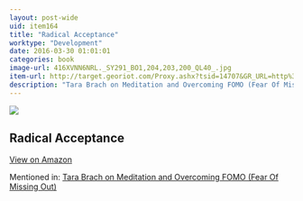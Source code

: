 ```yaml
---
layout: post-wide
uid: item164
title: "Radical Acceptance"
worktype: "Development"
date: 2016-03-30 01:01:01
categories: book
image-url: 416XVNN6NRL._SY291_BO1,204,203,200_QL40_.jpg
item-url: http://target.georiot.com/Proxy.ashx?tsid=14707&GR_URL=http%3A%2F%2Fwww.amazon.com%2FRadical-Acceptance-Embracing-Heart-Buddha%2Fdp%2F0553380990%2F
description: "Tara Brach on Meditation and Overcoming FOMO (Fear Of Missing Out)"
---
```

<a href="http://target.georiot.com/Proxy.ashx?tsid=14707&GR_URL=http%3A%2F%2Fwww.amazon.com%2FRadical-Acceptance-Embracing-Heart-Buddha%2Fdp%2F0553380990%2F" target="blank"><img src="../../../../img/thumbs/416XVNN6NRL._SY291_BO1,204,203,200_QL40_.jpg" class="prod-img"></a>
<h2>Radical Acceptance</h2>
<p><a class="btn btn-primary" href="http://target.georiot.com/Proxy.ashx?tsid=14707&GR_URL=http%3A%2F%2Fwww.amazon.com%2FRadical-Acceptance-Embracing-Heart-Buddha%2Fdp%2F0553380990%2F" target="blank">View on Amazon</a><p>
<p>Mentioned in: <a href="http://fourhourworkweek.com/2015/07/31/tara-brach/" target="blank">Tara Brach on Meditation and Overcoming FOMO (Fear Of Missing Out)</a></p>
